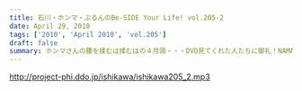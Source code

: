 ```yaml
---
title: 石川・ホンマ・ぶるんのBe-SIDE Your Life! vol.205-2
date: April 29, 2010
tags: ['2010', 'April 2010', 'vol.205']
draft: false
summary: ホンマさんの腰を揉むは揉むはの４月頭・・・DVD見てくれた人たちに御礼！NAMAE
---
```


http://project-phi.ddo.jp/ishikawa/ishikawa205_2.mp3